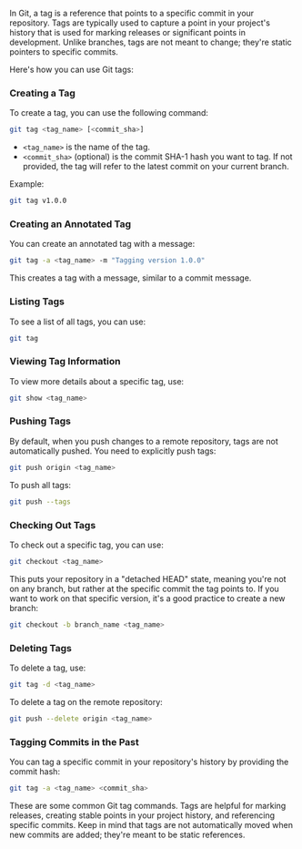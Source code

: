 In Git, a tag is a reference that points to a specific commit in your repository. Tags are typically used to capture a point in your project's history that is used for marking releases or significant points in development. Unlike branches, tags are not meant to change; they're static pointers to specific commits.

Here's how you can use Git tags:

### Creating a Tag

To create a tag, you can use the following command:

```bash
git tag <tag_name> [<commit_sha>]
```

- `<tag_name>` is the name of the tag.
- `<commit_sha>` (optional) is the commit SHA-1 hash you want to tag. If not provided, the tag will refer to the latest commit on your current branch.

Example:

```bash
git tag v1.0.0
```

### Creating an Annotated Tag

You can create an annotated tag with a message:

```bash
git tag -a <tag_name> -m "Tagging version 1.0.0"
```

This creates a tag with a message, similar to a commit message.

### Listing Tags

To see a list of all tags, you can use:

```bash
git tag
```

### Viewing Tag Information

To view more details about a specific tag, use:

```bash
git show <tag_name>
```

### Pushing Tags

By default, when you push changes to a remote repository, tags are not automatically pushed. You need to explicitly push tags:

```bash
git push origin <tag_name>
```

To push all tags:

```bash
git push --tags
```

### Checking Out Tags

To check out a specific tag, you can use:

```bash
git checkout <tag_name>
```

This puts your repository in a "detached HEAD" state, meaning you're not on any branch, but rather at the specific commit the tag points to. If you want to work on that specific version, it's a good practice to create a new branch:

```bash
git checkout -b branch_name <tag_name>
```

### Deleting Tags

To delete a tag, use:

```bash
git tag -d <tag_name>
```

To delete a tag on the remote repository:

```bash
git push --delete origin <tag_name>
```

### Tagging Commits in the Past

You can tag a specific commit in your repository's history by providing the commit hash:

```bash
git tag -a <tag_name> <commit_sha>
```

These are some common Git tag commands. Tags are helpful for marking releases, creating stable points in your project history, and referencing specific commits. Keep in mind that tags are not automatically moved when new commits are added; they're meant to be static references.
